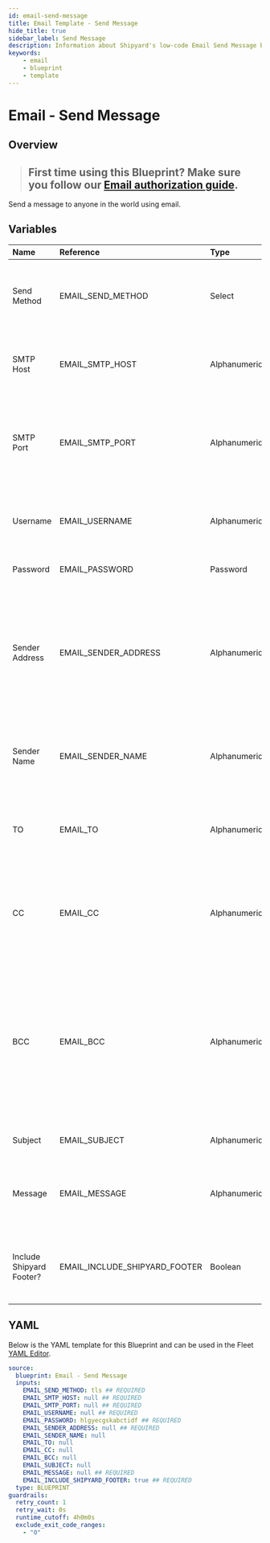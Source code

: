 ```yaml
---
id: email-send-message
title: Email Template - Send Message
hide_title: true
sidebar_label: Send Message
description: Information about Shipyard's low-code Email Send Message blueprint. Send a message to anyone in the world using email.
keywords:
    - email
    - blueprint
    - template
---
```


# Email - Send Message

## Overview

> ## **First time using this Blueprint? Make sure you follow our [Email authorization guide](https://www.shipyardapp.com/docs/blueprint-library/email/email-authorization/)**.

Send a message to anyone in the world using email.



## Variables

| Name                     | Reference                     | Type         | Required           | Default          | Options                                | Description                                                                                                                                                                                                                              |
|:-------------------------|:------------------------------|:-------------|:-------------------|:-----------------|:---------------------------------------|:-----------------------------------------------------------------------------------------------------------------------------------------------------------------------------------------------------------------------------------------|
| Send Method              | EMAIL_SEND_METHOD             | Select       | :white_check_mark: | `tls`            | SSL: `ssl`<br></br><br></br>TLS: `tls` | Determines how you want to send the email. We generally suggest using TLS when possible.                                                                                                                                                 |
| SMTP Host                | EMAIL_SMTP_HOST               | Alphanumeric | :white_check_mark: | -                | -                                      | The server where your email will be sent from. Usually formatted as smtp.domain.com                                                                                                                                                      |
| SMTP Port                | EMAIL_SMTP_PORT               | Alphanumeric | :white_check_mark: | -                | -                                      | The port from which your email will be sent. Commonly used ports are 25, 465, and 587. We generally suggest using 587 with TLS.                                                                                                          |
| Username                 | EMAIL_USERNAME                | Alphanumeric | :white_check_mark: | -                | -                                      | The username that your email provider uses to identify your access to send email.                                                                                                                                                        |
| Password                 | EMAIL_PASSWORD                | Password     | :white_check_mark: | hlgyecgskabctidf | -                                      | The password associated with your username.                                                                                                                                                                                              |
| Sender Address           | EMAIL_SENDER_ADDRESS          | Alphanumeric | :white_check_mark: | -                | -                                      | The email address you want recipients to see when you send an email. We generally suggest keeping the sender address as your own email to ensure that you can appropriately receive replies.                                             |
| Sender Name              | EMAIL_SENDER_NAME             | Alphanumeric | :heavy_minus_sign: | -                | -                                      | The name you want users to see that the email is from. If left blank, the Sender Address will be used.                                                                                                                                   |
| TO                       | EMAIL_TO                      | Alphanumeric | :heavy_minus_sign: | -                | -                                      | The email(s) that you want to send a message to. Can be comma-separated to include multiple email addresses.                                                                                                                             |
| CC                       | EMAIL_CC                      | Alphanumeric | :heavy_minus_sign: | -                | -                                      | The email(s) that you want your message to be carbon copied (CCed) to. Can be comma-separated to include multiple email addresses.                                                                                                       |
| BCC                      | EMAIL_BCC                     | Alphanumeric | :heavy_minus_sign: | -                | -                                      | The email(s) that you want to be blind carbon copied (BCCed) to. Can be comma-separated to include multiple email addresses. Emails in this field will receive the email, but will not have their email exposed to all other recipients. |
| Subject                  | EMAIL_SUBJECT                 | Alphanumeric | :heavy_minus_sign: | -                | -                                      | The subject of the email that you want to send.                                                                                                                                                                                          |
| Message                  | EMAIL_MESSAGE                 | Alphanumeric | :white_check_mark: | -                | -                                      | The body of the email, containing your main message. This field supports plain text as well as HTML.                                                                                                                                     |
| Include Shipyard Footer? | EMAIL_INCLUDE_SHIPYARD_FOOTER | Boolean      | :white_check_mark: | true             | -                                      | Determines if a footer should be sent with the email that links back to the originating Vessel or Fleet.                                                                                                                                 |


## YAML

Below is the YAML template for this Blueprint and can be used in the Fleet [YAML Editor](../../reference/fleets/yaml-editor.md).

```yaml
source:
  blueprint: Email - Send Message
  inputs:
    EMAIL_SEND_METHOD: tls ## REQUIRED
    EMAIL_SMTP_HOST: null ## REQUIRED
    EMAIL_SMTP_PORT: null ## REQUIRED
    EMAIL_USERNAME: null ## REQUIRED
    EMAIL_PASSWORD: hlgyecgskabctidf ## REQUIRED
    EMAIL_SENDER_ADDRESS: null ## REQUIRED
    EMAIL_SENDER_NAME: null 
    EMAIL_TO: null 
    EMAIL_CC: null 
    EMAIL_BCC: null 
    EMAIL_SUBJECT: null 
    EMAIL_MESSAGE: null ## REQUIRED
    EMAIL_INCLUDE_SHIPYARD_FOOTER: true ## REQUIRED
  type: BLUEPRINT
guardrails:
  retry_count: 1
  retry_wait: 0s
  runtime_cutoff: 4h0m0s
  exclude_exit_code_ranges:
    - "0"
```
